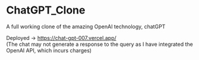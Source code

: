 # ChatGPT_Clone
A full working clone of the amazing OpenAI technology, chatGPT<br>

Deployed -> https://chat-gpt-007.vercel.app/
<br>
(The chat may not generate a response to the query as I have integrated the OpenAI API, which incurs charges)
